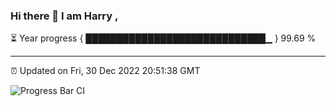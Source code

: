 ### Hi there 👋 I am Harry , 

⏳ Year progress { █████████████████████████████▁ } 99.69 %

---

⏰ Updated on Fri, 30 Dec 2022 20:51:38 GMT

![Progress Bar CI](https://github.com/duykhang68/duykhang68/workflows/Progress%20Bar%20CI/badge.svg)
